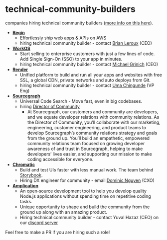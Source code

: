 # technical-community-builders

companies hiring technical community builders ([more info on this here](https://www.swyx.io/community-builder/)).

- **[Begin](https://begin.com)**
  - Effortlessly ship web apps & APIs on AWS
  - hiring technical community builder - contact [Brian Leroux](https://twitter.com/brianleroux/) (CEO) 
- **[WorkOS](https://workos.com)**
  - Start selling to enterprise customers with just a few lines of code. Add Single Sign-On (SSO) to your app in minutes.
  - hiring technical community builder - contact [Michael Grinich](https://twitter.com/grinich) (CEO)
- **[Render](https://render.com)**
  - Unified platform to build and run all your apps and websites with free SSL, a global CDN, private networks and auto deploys from Git.
  - hiring technical community builder - contact [Uma Chingunde](https://twitter.com/umanagineer?lang=en) (VP Eng)
- **[Sourcegraph](https://sourcegraph.com)** 
  - Universal Code Search - Move fast, even in big codebases.
  - hiring [Director of Community](https://jobs.lever.co/sourcegraph/480e8d71-03af-4659-ac90-b8e32ad4ef34)
    - At Sourcegraph, our customers and community are developers, and we equate developer relations with community relations. As the Director of Community, you’ll collaborate with our marketing, engineering, customer engineering, and product teams to develop Sourcegraph’s community relations strategy and goals from the ground up. You’ll build an empathetic, empowered community relations team focused on growing developer awareness of and trust in Sourcegraph, helping to make developers’ lives easier, and supporting our mission to make coding accessible for everyone.
- **[Chromatic](https://www.chromatic.com/)**
  - Build and test UIs faster with less manual work. The team behind [Storybook](http://storybook.js.org/).
  - Hiring DX engineer for community - email [Dominic Nguyen](mailto:dom+community@chromatic.com) (CXO)
- **[Amplication](https://amplication.com/)**
  - An open‑source development tool to help you develop quality Node.js applications without spending time on repetitive coding tasks.
  - Unique opportunity to shape and build the community from the ground up along with an amazing product. 
  - Hiring technical community builder - contact Yuval Hazaz (CEO) on our [discord server](https://discord.gg/b8MrjU6) 

Feel free to make a PR if you are hiring such a role!
